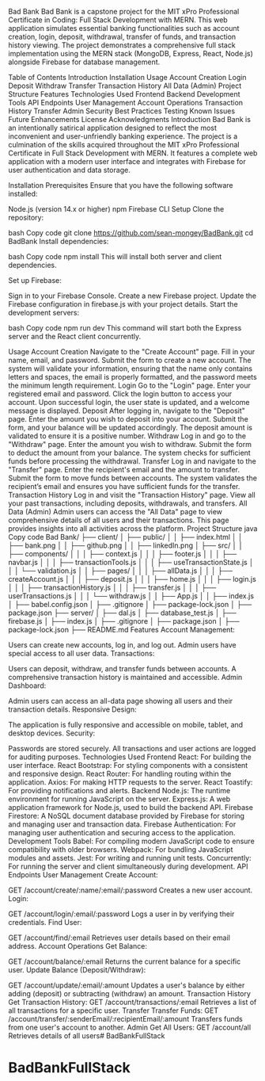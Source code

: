 Bad Bank
Bad Bank is a capstone project for the MIT xPro Professional Certificate in Coding: Full Stack Development with MERN. This web application simulates essential banking functionalities such as account creation, login, deposit, withdrawal, transfer of funds, and transaction history viewing. The project demonstrates a comprehensive full stack implementation using the MERN stack (MongoDB, Express, React, Node.js) alongside Firebase for database management.

Table of Contents
Introduction
Installation
Usage
Account Creation
Login
Deposit
Withdraw
Transfer
Transaction History
All Data (Admin)
Project Structure
Features
Technologies Used
Frontend
Backend
Development Tools
API Endpoints
User Management
Account Operations
Transaction History
Transfer
Admin
Security
Best Practices
Testing
Known Issues
Future Enhancements
License
Acknowledgments
Introduction
Bad Bank is an intentionally satirical application designed to reflect the most inconvenient and user-unfriendly banking experience. The project is a culmination of the skills acquired throughout the MIT xPro Professional Certificate in Full Stack Development with MERN. It features a complete web application with a modern user interface and integrates with Firebase for user authentication and data storage.

Installation
Prerequisites
Ensure that you have the following software installed:

Node.js (version 14.x or higher)
npm
Firebase CLI
Setup
Clone the repository:

bash
Copy code
git clone https://github.com/sean-mongey/BadBank.git
cd BadBank
Install dependencies:

bash
Copy code
npm install
This will install both server and client dependencies.

Set up Firebase:

Sign in to your Firebase Console.
Create a new Firebase project.
Update the Firebase configuration in firebase.js with your project details.
Start the development servers:

bash
Copy code
npm run dev
This command will start both the Express server and the React client concurrently.

Usage
Account Creation
Navigate to the "Create Account" page.
Fill in your name, email, and password.
Submit the form to create a new account.
The system will validate your information, ensuring that the name only contains letters and spaces, the email is properly formatted, and the password meets the minimum length requirement.
Login
Go to the "Login" page.
Enter your registered email and password.
Click the login button to access your account.
Upon successful login, the user state is updated, and a welcome message is displayed.
Deposit
After logging in, navigate to the "Deposit" page.
Enter the amount you wish to deposit into your account.
Submit the form, and your balance will be updated accordingly.
The deposit amount is validated to ensure it is a positive number.
Withdraw
Log in and go to the "Withdraw" page.
Enter the amount you wish to withdraw.
Submit the form to deduct the amount from your balance.
The system checks for sufficient funds before processing the withdrawal.
Transfer
Log in and navigate to the "Transfer" page.
Enter the recipient's email and the amount to transfer.
Submit the form to move funds between accounts.
The system validates the recipient’s email and ensures you have sufficient funds for the transfer.
Transaction History
Log in and visit the "Transaction History" page.
View all your past transactions, including deposits, withdrawals, and transfers.
All Data (Admin)
Admin users can access the "All Data" page to view comprehensive details of all users and their transactions.
This page provides insights into all activities across the platform.
Project Structure
java
Copy code
Bad Bank/
├── client/
│   ├── public/
│   │   ├── index.html
│   │   ├── bank.png
│   │   ├── github.png
│   │   ├── linkedIn.png
│   ├── src/
│   │   ├── components/
│   │   │   ├── context.js
│   │   │   ├── footer.js
│   │   │   ├── navbar.js
│   │   │   ├── transactionTools.js
│   │   │   ├── useTransactionState.js
│   │   │   └── validation.js
│   │   ├── pages/
│   │   │   ├── allData.js
│   │   │   ├── createAccount.js
│   │   │   ├── deposit.js
│   │   │   ├── home.js
│   │   │   ├── login.js
│   │   │   ├── transactionHistory.js
│   │   │   ├── transfer.js
│   │   │   ├── userTransactions.js
│   │   │   └── withdraw.js
│   │   ├── App.js
│   │   ├── index.js
│   ├── babel.config.json
│   ├── .gitignore
│   ├── package-lock.json
│   ├── package.json
├── server/
│   ├── dal.js
│   ├── database_test.js
│   ├── firebase.js
│   ├── index.js
│   ├── .gitignore
│   ├── package.json
│   ├── package-lock.json
├── README.md
Features
Account Management:

Users can create new accounts, log in, and log out.
Admin users have special access to all user data.
Transactions:

Users can deposit, withdraw, and transfer funds between accounts.
A comprehensive transaction history is maintained and accessible.
Admin Dashboard:

Admin users can access an all-data page showing all users and their transaction details.
Responsive Design:

The application is fully responsive and accessible on mobile, tablet, and desktop devices.
Security:

Passwords are stored securely.
All transactions and user actions are logged for auditing purposes.
Technologies Used
Frontend
React: For building the user interface.
React Bootstrap: For styling components with a consistent and responsive design.
React Router: For handling routing within the application.
Axios: For making HTTP requests to the server.
React Toastify: For providing notifications and alerts.
Backend
Node.js: The runtime environment for running JavaScript on the server.
Express.js: A web application framework for Node.js, used to build the backend API.
Firebase Firestore: A NoSQL document database provided by Firebase for storing and managing user and transaction data.
Firebase Authentication: For managing user authentication and securing access to the application.
Development Tools
Babel: For compiling modern JavaScript code to ensure compatibility with older browsers.
Webpack: For bundling JavaScript modules and assets.
Jest: For writing and running unit tests.
Concurrently: For running the server and client simultaneously during development.
API Endpoints
User Management
Create Account:

GET /account/create/:name/:email/:password
Creates a new user account.
Login:

GET /account/login/:email/:password
Logs a user in by verifying their credentials.
Find User:

GET /account/find/:email
Retrieves user details based on their email address.
Account Operations
Get Balance:

GET /account/balance/:email
Returns the current balance for a specific user.
Update Balance (Deposit/Withdraw):

GET /account/update/:email/:amount
Updates a user's balance by either adding (deposit) or subtracting (withdraw) an amount.
Transaction History
Get Transaction History:
GET /account/transactions/:email
Retrieves a list of all transactions for a specific user.
Transfer
Transfer Funds:
GET /account/transfer/:senderEmail/:recipientEmail/:amount
Transfers funds from one user's account to another.
Admin
Get All Users:
GET /account/all
Retrieves details of all users# BadBankFullStack
# BadBankFullStack
